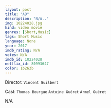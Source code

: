```yaml
---
layout: post
title: "AD"
description: "N/A.."
img: 10224028.jpg
kind: video movie
genres: [Short,Music]
tags: Short Music 
language: None
year: 2017
imdb_rating: N/A
votes: N/A
imdb_id: 10224028
netflix_id: 80993647
color: 1b263b
---
```

Director: `Vincent Guilbert`  

Cast: `Thomas Bourgue` `Antoine Guéret` `Armel Guéret` 

N/A